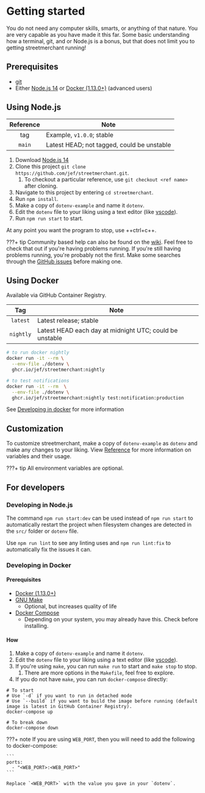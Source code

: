 # Getting started

You do not need any computer skills, smarts, or anything of that nature. You are very capable as you have made it this far. Some basic understanding how a terminal, git, and or Node.js is a bonus, but that does not limit you to getting streetmerchant running!

## Prerequisites

- [git](https://git-scm.com/)
- Either [Node.js 14](https://nodejs.org/en/) or [Docker (1.13.0+)](https://docs.docker.com/get-docker/) (advanced users)

## Using Node.js

| Reference | Note |
|:---:|---|
| tag | Example, `v1.0.0`; stable |
| `main` | Latest HEAD; not tagged, could be unstable |

1. Download [Node.js 14](https://nodejs.org/en/)
1. Clone this project `git clone https://github.com/jef/streetmerchant.git`.
    1. To checkout a particular reference, use `git checkout <ref name>` after cloning.
1. Navigate to this project by entering `cd streetmerchant`.
1. Run `npm install`.
1. Make a copy of `dotenv-example` and name it `dotenv`.
1. Edit the `dotenv` file to your liking using a text editor (like [vscode](https://code.visualstudio.com/)).
1. Run `npm run start` to start.

At any point you want the program to stop, use ++ctrl+c++.

???+ tip
    Community based help can also be found on the [wiki](https://github.com/jef/streetmerchant/wiki). Feel free to check that out if you're having problems running. If you're still having problems running, you're probably not the first. Make some searches through the [GitHub issues](https://github.com/jef/streetmerchant/issues) before making one.

## Using Docker

Available via GitHub Container Registry.

| Tag | Note |
|:---:|---|
| `latest` | Latest release; stable |
| `nightly` | Latest HEAD each day at midnight UTC; could be unstable |

```sh
# to run docker nightly
docker run -it --rm \
  --env-file ./dotenv \
  ghcr.io/jef/streetmerchant:nightly

# to test notifications
docker run -it --rm  \
  --env-file ./dotenv \
  ghcr.io/jef/streetmerchant:nightly test:notification:production
```

See [Developing in docker](#developing-in-docker) for more information

## Customization

To customize streetmerchant, make a copy of `dotenv-example` as `dotenv` and make any changes to your liking. View [Reference](reference/application.md) for more information on variables and their usage.

???+ tip
    All environment variables are optional.

## For developers

### Developing in Node.js

The command `npm run start:dev` can be used instead of `npm run start` to automatically restart the project when filesystem changes are detected in the `src/` folder or `dotenv` file.

Use `npm run lint` to see any linting uses and `npm run lint:fix` to automatically fix the issues it can.

### Developing in Docker

#### Prerequisites

- [Docker (1.13.0+)](https://docs.docker.com/get-docker/)
- [GNU Make](https://www.gnu.org/software/make/)
    - Optional, but increases quality of life
- [Docker Compose](https://docs.docker.com/compose/install/)
    - Depending on your system, you may already have this. Check before installing.

#### How

1. Make a copy of `dotenv-example` and name it `dotenv`.
1. Edit the `dotenv` file to your liking using a text editor (like [vscode](https://code.visualstudio.com/)).
1. If you're using `make`, you can run `make run` to start and `make stop` to stop.
    1. There are more options in the `Makefile`, feel free to explore.
1. If you do not have `make`, you can run `docker-compose` directly:

```shell
# To start
# Use `-d` if you want to run in detached mode
# Use `--build` if you want to build the image before running (default image is latest in GitHub Container Registry).
docker-compose up

# To break down
docker-compose down
```

???+ note
    If you are using `WEB_PORT`, then you will need to add the following to docker-compose:

    ```
    ports:
      - "<WEB_PORT>:<WEB_PORT>"
    ```

    Replace `<WEB_PORT>` with the value you gave in your `dotenv`.

